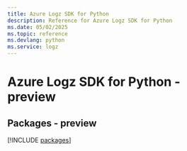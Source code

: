 ```yaml
---
title: Azure Logz SDK for Python
description: Reference for Azure Logz SDK for Python
ms.date: 05/02/2025
ms.topic: reference
ms.devlang: python
ms.service: logz
---
```

# Azure Logz SDK for Python - preview
## Packages - preview
[!INCLUDE [packages](logz-index.md)]